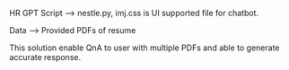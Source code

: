 HR GPT Script --> nestle.py, imj.css is UI supported file for chatbot.  
                                         
Data --> Provided PDFs of resume 

This solution enable QnA to user with multiple PDFs and able to generate accurate response.
